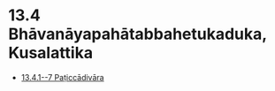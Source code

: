 

# 13.4 Bhāvanāyapahātabbahetukaduka, Kusalattika

* [13.4.1--7 Paṭiccādivāra](13.4/13.4.1--7.md)



